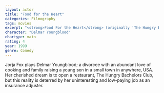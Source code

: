 ```yaml
---
layout: actor
title: "Food for the Heart"
categories: Filmography
tags: movies
excerpt: "<strong>Food For the Heart</strong> (originally 'The Hungry Bachelors Club') is the spicy story of best friends Delmar Youngblood and Hortense, two single women who share their love of food and friendship with an eccentric circle of half-baked family and friends at the Hungry Bachelors Club."
character: "Delmar Youngblood"
chartype: main
rating: 4
year: 1999
genre: Comedy
---
```


Jorja Fox plays Delmar Youngblood; a divorcee with an abundant love of cooking and family raising a young son in a small town in anywhere, USA. Her cherished dream is to open a restaurant, The Hungry Bachelors Club, but this reality is deterred by her uninteresting and low-paying job as an insurance adjuster.